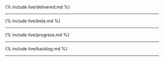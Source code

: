 {% include live/delivered.md %}

<hr />

{% include live/beta.md %}

<hr />

{% include live/progress.md %}

<hr />

{% include live/backlog.md %}

<hr />
